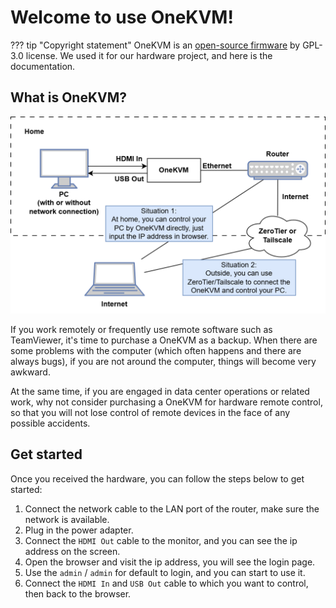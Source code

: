 # Welcome to use OneKVM!

??? tip "Copyright statement"
    OneKVM is an [open-source firmware](https://github.com/mofeng-git/One-KVM) by GPL-3.0 license. We used it for our hardware project, and here is the documentation.


## What is OneKVM?

![Intro](./assets/Intro.png)

If you work remotely or frequently use remote software such as TeamViewer, it's time to purchase a OneKVM as a backup. When there are some problems with the computer (which often happens and there are always bugs), if you are not around the computer, things will become very awkward.

At the same time, if you are engaged in data center operations or related work, why not consider purchasing a OneKVM for hardware remote control, so that you will not lose control of remote devices in the face of any possible accidents.

## Get started

Once you received the hardware, you can follow the steps below to get started:

1. Connect the network cable to the LAN port of the router, make sure the network is available.
2. Plug in the power adapter.
3. Connect the `HDMI Out` cable to the monitor, and you can see the ip address on the screen.
4. Open the browser and visit the ip address, you will see the login page.
5. Use the `admin` / `admin` for default to login, and you can start to use it.
6. Connect the `HDMI In` and `USB Out` cable to which you want to control, then back to the browser.


